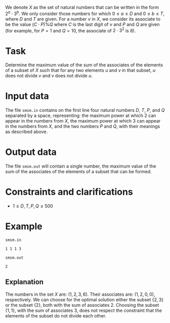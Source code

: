 
We denote $X$ as the set of natural numbers that can be written in the form $2^a \cdot 3^b$. We only consider those numbers for which $0 \leq a \leq D$ and $0 \leq b \leq T$, where $D$ and $T$ are given. For a number $v$ in $X$, we consider its associate to be the value $(C \cdot P) \% Q$ where $C$ is the last digit of $v$ and $P$ and $Q$ are given (for example, for $P = 1$ and $Q = 10$, the associate of $2 \cdot 3^2$ is $8$).

# Task

Determine the maximum value of the sum of the associates of the elements of a subset of $X$ such that for any two elements $u$ and $v$ in that subset, $u$ does not divide $v$ and $v$ does not divide $u$.

# Input data

The file `smsm.in` contains on the first line four natural numbers $D$, $T$, $P$, and $Q$ separated by a space, representing: the maximum power at which $2$ can appear in the numbers from $X$, the maximum power at which $3$ can appear in the numbers from $X$, and the two numbers $P$ and $Q$, with their meanings as described above.

# Output data

The file `smsm.out` will contain a single number, the maximum value of the sum of the associates of the elements of a subset that can be formed.

# Constraints and clarifications

* $1 \leq D, T, P, Q \leq 500$

# Example

`smsm.in`
```
1 1 1 3 
```

`smsm.out`
```
2
```

## Explanation

The numbers in the set $X$ are: $(1, 2, 3, 6)$. Their associates are: $(1, 2, 0, 0)$, respectively. We can choose for the optimal solution either the subset $\{2, 3\}$ or the subset $\{2\}$, both with the sum of associates $2$. Choosing the subset $\{1, 1\}$, with the sum of associates $3$, does not respect the constraint that the elements of the subset do not divide each other.
